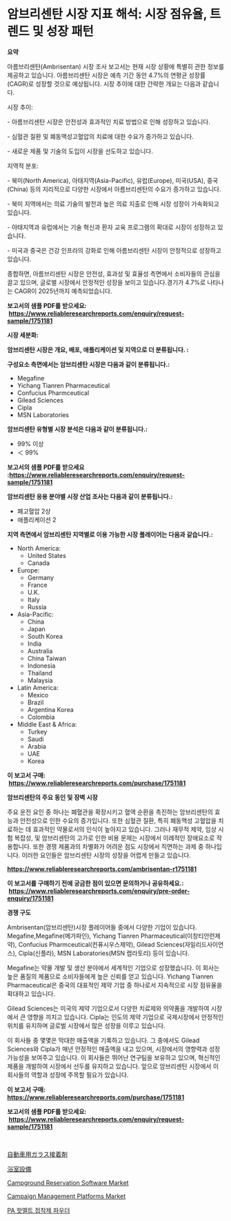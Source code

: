<p><h1>암브리센탄 시장 지표 해석: 시장 점유율, 트렌드 및 성장 패턴</h1></p><p><strong>요약</strong></p>
<p><p>아름브리센탄(Ambrisentan) 시장 조사 보고서는 현재 시장 상황에 특별히 관한 정보를 제공하고 있습니다. 아름브리센탄 시장은 예측 기간 동안 4.7%의 연평균 성장률(CAGR)로 성장할 것으로 예상됩니다. 시장 추이에 대한 간략한 개요는 다음과 같습니다.</p><p>시장 추이:</p><p>- 아름브리센탄 시장은 안전성과 효과적인 치료 방법으로 인해 성장하고 있습니다.</p><p>- 심혈관 질환 및 폐동맥성고혈압의 치료에 대한 수요가 증가하고 있습니다.</p><p>- 새로운 제품 및 기술의 도입이 시장을 선도하고 있습니다.</p><p>지역적 분포:</p><p>- 북미(North America), 아태지역(Asia-Pacific), 유럽(Europe), 미국(USA), 중국(China) 등의 지리적으로 다양한 시장에서 아름브리센탄의 수요가 증가하고 있습니다.</p><p>- 북미 지역에서는 의료 기술의 발전과 높은 의료 지출로 인해 시장 성장이 가속화되고 있습니다.</p><p>- 아태지역과 유럽에서는 기술 혁신과 환자 교육 프로그램의 확대로 시장이 성장하고 있습니다.</p><p>- 미국과 중국은 건강 인프라의 강화로 인해 아름브리센탄 시장이 안정적으로 성장하고 있습니다.</p><p>종합하면, 아름브리센탄 시장은 안전성, 효과성 및 효율성 측면에서 소비자들의 관심을 끌고 있으며, 글로벌 시장에서 안정적인 성장을 보이고 있습니다.경기가 4.7%로 나타나는 CAGR이 2025년까지 예측되었습니다.</p></p>
<p><strong>보고서의 샘플 PDF를 받으세요: &nbsp;<a href="https://www.reliableresearchreports.com/enquiry/request-sample/1751181">https://www.reliableresearchreports.com/enquiry/request-sample/1751181</a></strong></p>
<p><strong>시장 세분화:</strong></p>
<p><strong> 암브리센탄 시장은 개요, 배포, 애플리케이션 및 지역으로 더 분류됩니다. :</strong></p>
<p><strong>구성요소 측면에서는 암브리센탄 시장은 다음과 같이 분류됩니다.:</strong></p>
<p><ul><li>Megafine</li><li>Yichang Tianren Pharmaceutical</li><li>Confucius Pharmceutical</li><li>Gilead Sciences</li><li>Cipla</li><li>MSN Laboratories</li></ul></p>
<p><strong> 암브리센탄 유형별 시장 분석은 다음과 같이 분류됩니다.:</strong></p>
<p><ul><li>99% 이상</li><li>＜ 99%</li></ul></p>
<p><strong>보고서의 샘플 PDF를 받으세요 :<a href="https://www.reliableresearchreports.com/enquiry/request-sample/1751181">https://www.reliableresearchreports.com/enquiry/request-sample/1751181</a></strong></p>
<p><strong> 암브리센탄 응용 분야별 시장 산업 조사는 다음과 같이 분류됩니다.:</strong></p>
<p><ul><li>폐고혈압 2상</li><li>애플리케이션 2</li></ul></p>
<p><strong>지역 측면에서 암브리센탄 지역별로 이용 가능한 시장 플레이어는 다음과 같습니다.:</strong></p>
<p><ul>
    <li>
        North America:
        <ul>
            <li>United States</li>
            <li>Canada</li>
        </ul>
    </li>
    <li>
        Europe:
        <ul>
            <li>Germany</li>
            <li>France</li>
            <li>U.K.</li>
            <li>Italy</li>
            <li>Russia</li>
        </ul>
    </li>
    <li>
        Asia-Pacific:
        <ul>
            <li>China</li>
            <li>Japan</li>
            <li>South Korea</li>
            <li>India</li>
            <li>Australia</li>
            <li>China Taiwan</li>
            <li>Indonesia</li>
            <li>Thailand</li>
            <li>Malaysia</li>
        </ul>
    </li>
    <li>
        Latin America:
        <ul>
            <li>Mexico</li>
            <li>Brazil</li>
            <li>Argentina Korea</li>
            <li>Colombia</li>
        </ul>
    </li>
    <li>
        Middle East & Africa:
        <ul>
            <li>Turkey</li>
            <li>Saudi</li>
            <li>Arabia</li>
            <li>UAE</li>
            <li>Korea</li>
        </ul>
    </li>
    </ul></p>
<p><strong>이 보고서 구매: &nbsp;<a href="https://www.reliableresearchreports.com/purchase/1751181">https://www.reliableresearchreports.com/purchase/1751181</a></strong></p>
<p><strong>암브리센탄의 주요 동인 및 장벽 시장</strong></p>
<p><p>주요 운전 요인 중 하나는 폐혈관을 확장시키고 혈액 순환을 촉진하는 암브리센탄의 효능과 안전성으로 인한 수요의 증가입니다. 또한 심혈관 질환, 특히 폐동맥성 고혈압을 치료하는 데 효과적인 약물로서의 인식이 높아지고 있습니다. 그러나 재무적 제약, 임상 시험 복잡성, 및 암브리센탄의 고가로 인한 비용 문제는 시장에서 이례적인 장애요소로 작용합니다. 또한 경쟁 제품과의 차별화가 어려운 점도 시장에서 직면하는 과제 중 하나입니다. 이러한 요인들은 암브리센탄 시장의 성장을 어렵게 만들고 있습니다.</p></p>
<p><strong><a href="https://www.reliableresearchreports.com/ambrisentan-r1751181">https://www.reliableresearchreports.com/ambrisentan-r1751181</a></strong></p>
<p><strong>이 보고서를 구매하기 전에 궁금한 점이 있으면 문의하거나 공유하세요.: &nbsp;<a href="https://www.reliableresearchreports.com/enquiry/pre-order-enquiry/1751181">https://www.reliableresearchreports.com/enquiry/pre-order-enquiry/1751181</a></strong></p>
<p><strong>경쟁 구도</strong></p>
<p><p>Ambrisentan(암브리센탄)시장 플레이어들 중에서 다양한 기업이 있습니다. Megafine,Megafine(메가파인), Yichang Tianren Pharmaceutical(이창티안런제약), Confucius Pharmceutical(컨퓨시우스제약), Gilead Sciences(자일리드사이언스), Cipla(신플라), MSN Laboratories(MSN 랩라토리) 등이 있습니다.</p><p>Megafine는 약물 개발 및 생산 분야에서 세계적인 기업으로 성장했습니다. 이 회사는 높은 품질의 제품으로 소비자들에게 높은 신뢰를 얻고 있습니다. Yichang Tianren Pharmaceutical은 중국의 대표적인 제약 기업 중 하나로서 지속적으로 시장 점유율을 확대하고 있습니다.</p><p>Gilead Sciences는 미국의 제약 기업으로서 다양한 치료제와 의약품을 개발하여 시장에서 큰 영향을 끼치고 있습니다. Cipla는 인도의 제약 기업으로 국제시장에서 안정적인 위치를 유지하며 글로벌 시장에서 많은 성장을 이루고 있습니다.</p><p>이 회사들 중 몇몇은 막대한 매출액을 기록하고 있습니다. 그 중에서도 Gilead Sciences와 Cipla가 매년 안정적인 매출액을 내고 있으며, 시장에서의 영향력과 성장 가능성을 보여주고 있습니다. 이 회사들은 뛰어난 연구팀을 보유하고 있으며, 혁신적인 제품을 개발하여 시장에서 선두를 유지하고 있습니다. 앞으로 암브리센탄 시장에서 이 회사들의 역할과 성장에 주목할 필요가 있습니다.</p></p>
<p><strong>이 보고서 구매: &nbsp; <a href="https://www.reliableresearchreports.com/purchase/1751181">https://www.reliableresearchreports.com/purchase/1751181</a></strong></p>
<p><strong>보고서의 샘플 PDF를 받으세요: &nbsp;<a href="https://www.reliableresearchreports.com/enquiry/request-sample/1751181">https://www.reliableresearchreports.com/enquiry/request-sample/1751181</a></strong><strong></strong></p>
<p>&nbsp;</p>
<p><p><a href="https://medium.com/@stantonhane1/%E8%87%AA%E5%8B%95%E8%BB%8A%E7%94%A8%E3%82%AC%E3%83%A9%E3%82%B9%E6%8E%A5%E7%9D%80%E5%89%A4%E5%B8%82%E5%A0%B4%E3%82%A4%E3%83%B3%E3%82%B5%E3%82%A4%E3%83%88-%E5%B8%82%E5%A0%B4%E5%8B%95%E5%90%91-%E6%88%90%E9%95%B7-%E4%BA%88%E6%B8%AC-2024%E5%B9%B4%E3%81%8B%E3%82%892031%E5%B9%B4%E3%81%BE%E3%81%A7-de467b5c02b5">自動車用ガラス接着剤</a></p><p><a href="https://medium.com/@antonehyatt1/%E6%B5%B4%E5%AE%A4%E8%A8%AD%E5%82%99%E5%B8%82%E5%A0%B4%E3%83%A1%E3%83%88%E3%83%AA%E3%82%AF%E3%82%B9%E3%81%AE%E3%83%87%E3%82%B3%E3%83%BC%E3%83%87%E3%82%A3%E3%83%B3%E3%82%B0-%E5%B8%82%E5%A0%B4%E3%82%B7%E3%82%A7%E3%82%A2-%E3%83%88%E3%83%AC%E3%83%B3%E3%83%89-%E3%81%8A%E3%82%88%E3%81%B3%E6%88%90%E9%95%B7%E3%83%91%E3%82%BF%E3%83%BC%E3%83%B3-7f7aa8594a10">浴室設備</a></p><p><a href="https://github.com/myacatherineblakecaczo9vcsw/Market-Research-Report-List-2/blob/main/campground-reservation-software-market.md">Campground Reservation Software Market</a></p><p><a href="https://github.com/irfadac/Market-Research-Report-List-2/blob/main/campaign-management-platforms-market.md">Campaign Management Platforms Market</a></p><p><a href="https://github.com/lkwggful07722/Market-Research-Report-List-1/blob/main/836600823111.md">PA 핫멜트 접착제 파우더</a></p></p>